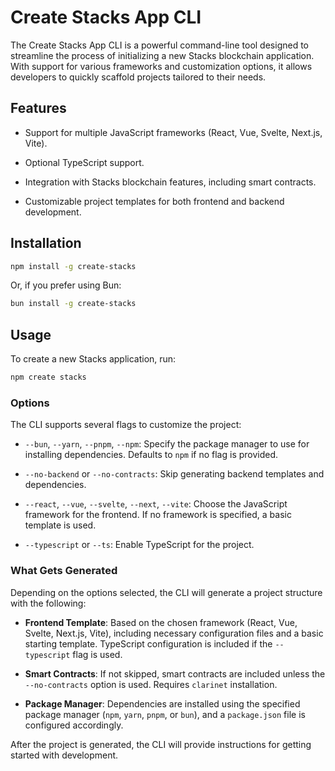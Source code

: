 # Create Stacks App CLI

The Create Stacks App CLI is a powerful command-line tool designed to streamline the process of initializing a new Stacks blockchain application. With support for various frameworks and customization options, it allows developers to quickly scaffold projects tailored to their needs.

## Features

- Support for multiple JavaScript frameworks (React, Vue, Svelte, Next.js, Vite).

- Optional TypeScript support.

- Integration with Stacks blockchain features, including smart contracts.

- Customizable project templates for both frontend and backend development.

## Installation

```bash
npm install -g create-stacks
```

Or, if you prefer using Bun:

```bash
bun install -g create-stacks
```

## Usage

To create a new Stacks application, run:

```bash
npm create stacks
```

### Options

The CLI supports several flags to customize the project:

- `--bun`, `--yarn`, `--pnpm`, `--npm`: Specify the package manager to use for installing dependencies. Defaults to `npm` if no flag is provided.

- `--no-backend` or `--no-contracts`: Skip generating backend templates and dependencies.

- `--react`, `--vue`, `--svelte`, `--next`, `--vite`: Choose the JavaScript framework for the frontend. If no framework is specified, a basic template is used.

- `--typescript` or `--ts`: Enable TypeScript for the project.

### What Gets Generated

Depending on the options selected, the CLI will generate a project structure with the following:

- **Frontend Template**: Based on the chosen framework (React, Vue, Svelte, Next.js, Vite), including necessary configuration files and a basic starting template. TypeScript configuration is included if the `--typescript` flag is used.

- **Smart Contracts**: If not skipped, smart contracts are included unless the `--no-contracts` option is used. Requires `clarinet` installation.

- **Package Manager**: Dependencies are installed using the specified package manager (`npm`, `yarn`, `pnpm`, or `bun`), and a `package.json` file is configured accordingly.

After the project is generated, the CLI will provide instructions for getting started with development.
